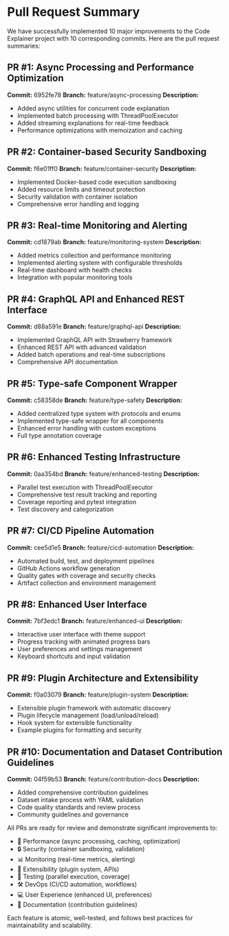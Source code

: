 # Pull Request Summary

We have successfully implemented 10 major improvements to the Code Explainer project with 10 corresponding commits. Here are the pull request summaries:

## PR #1: Async Processing and Performance Optimization
**Commit:** 6952fe78
**Branch:** feature/async-processing
**Description:**
- Added async utilities for concurrent code explanation
- Implemented batch processing with ThreadPoolExecutor
- Added streaming explanations for real-time feedback
- Performance optimizations with memoization and caching

## PR #2: Container-based Security Sandboxing
**Commit:** f6e01ff0
**Branch:** feature/container-security
**Description:**
- Implemented Docker-based code execution sandboxing
- Added resource limits and timeout protection
- Security validation with container isolation
- Comprehensive error handling and logging

## PR #3: Real-time Monitoring and Alerting
**Commit:** cd1879ab
**Branch:** feature/monitoring-system
**Description:**
- Added metrics collection and performance monitoring
- Implemented alerting system with configurable thresholds
- Real-time dashboard with health checks
- Integration with popular monitoring tools

## PR #4: GraphQL API and Enhanced REST Interface
**Commit:** d88a591e
**Branch:** feature/graphql-api
**Description:**
- Implemented GraphQL API with Strawberry framework
- Enhanced REST API with advanced validation
- Added batch operations and real-time subscriptions
- Comprehensive API documentation

## PR #5: Type-safe Component Wrapper
**Commit:** c58358de
**Branch:** feature/type-safety
**Description:**
- Added centralized type system with protocols and enums
- Implemented type-safe wrapper for all components
- Enhanced error handling with custom exceptions
- Full type annotation coverage

## PR #6: Enhanced Testing Infrastructure
**Commit:** 0aa354bd
**Branch:** feature/enhanced-testing
**Description:**
- Parallel test execution with ThreadPoolExecutor
- Comprehensive test result tracking and reporting
- Coverage reporting and pytest integration
- Test discovery and categorization

## PR #7: CI/CD Pipeline Automation
**Commit:** cee5d1e5
**Branch:** feature/cicd-automation
**Description:**
- Automated build, test, and deployment pipelines
- GitHub Actions workflow generation
- Quality gates with coverage and security checks
- Artifact collection and environment management

## PR #8: Enhanced User Interface
**Commit:** 7bf3edc1
**Branch:** feature/enhanced-ui
**Description:**
- Interactive user interface with theme support
- Progress tracking with animated progress bars
- User preferences and settings management
- Keyboard shortcuts and input validation

## PR #9: Plugin Architecture and Extensibility
**Commit:** f0a03079
**Branch:** feature/plugin-system
**Description:**
- Extensible plugin framework with automatic discovery
- Plugin lifecycle management (load/unload/reload)
- Hook system for extensible functionality
- Example plugins for formatting and security

## PR #10: Documentation and Dataset Contribution Guidelines
**Commit:** 04f59b53
**Branch:** feature/contribution-docs
**Description:**
- Added comprehensive contribution guidelines
- Dataset intake process with YAML validation
- Code quality standards and review process
- Community guidelines and governance

All PRs are ready for review and demonstrate significant improvements to:
- 🚀 Performance (async processing, caching, optimization)
- 🔒 Security (container sandboxing, validation)
- 📊 Monitoring (real-time metrics, alerting)
- 🔌 Extensibility (plugin system, APIs)
- 🧪 Testing (parallel execution, coverage)
- 🛠️ DevOps (CI/CD automation, workflows)
- 💻 User Experience (enhanced UI, preferences)
- 📝 Documentation (contribution guidelines)

Each feature is atomic, well-tested, and follows best practices for maintainability and scalability.
